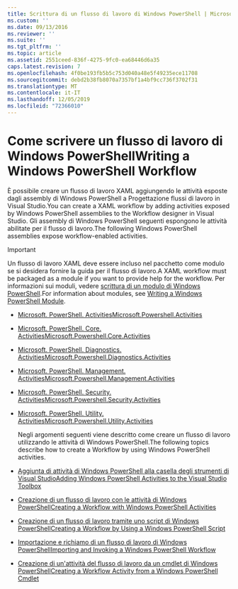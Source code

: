 ```yaml
---
title: Scrittura di un flusso di lavoro di Windows PowerShell | Microsoft Docs
ms.custom: ''
ms.date: 09/13/2016
ms.reviewer: ''
ms.suite: ''
ms.tgt_pltfrm: ''
ms.topic: article
ms.assetid: 2551ceed-836f-4275-9fc0-ea68446d6a35
caps.latest.revision: 7
ms.openlocfilehash: 4f0be193fb5b5c753d040a48e5f49235ece11708
ms.sourcegitcommit: debd2b38fb8070a7357bf1a4bf9cc736f3702f31
ms.translationtype: MT
ms.contentlocale: it-IT
ms.lasthandoff: 12/05/2019
ms.locfileid: "72366010"
---
```

# <a name="writing-a-windows-powershell-workflow"></a><span data-ttu-id="c32ed-102">Come scrivere un flusso di lavoro di Windows PowerShell</span><span class="sxs-lookup"><span data-stu-id="c32ed-102">Writing a Windows PowerShell Workflow</span></span>

<span data-ttu-id="c32ed-103">È possibile creare un flusso di lavoro XAML aggiungendo le attività esposte dagli assembly di Windows PowerShell a Progettazione flussi di lavoro in Visual Studio.</span><span class="sxs-lookup"><span data-stu-id="c32ed-103">You can create a XAML workflow by adding activities exposed by Windows PowerShell assemblies to the Workflow designer in Visual Studio.</span></span> <span data-ttu-id="c32ed-104">Gli assembly di Windows PowerShell seguenti espongono le attività abilitate per il flusso di lavoro.</span><span class="sxs-lookup"><span data-stu-id="c32ed-104">The following Windows PowerShell assemblies expose workflow-enabled activities.</span></span>

> [!IMPORTANT]
> <span data-ttu-id="c32ed-105">Un flusso di lavoro XAML deve essere incluso nel pacchetto come modulo se si desidera fornire la guida per il flusso di lavoro.</span><span class="sxs-lookup"><span data-stu-id="c32ed-105">A XAML workflow must be packaged as a module if you want to provide help for the workflow.</span></span> <span data-ttu-id="c32ed-106">Per informazioni sui moduli, vedere [scrittura di un modulo di Windows PowerShell](../module/writing-a-windows-powershell-module.md).</span><span class="sxs-lookup"><span data-stu-id="c32ed-106">For information about modules, see [Writing a Windows PowerShell Module](../module/writing-a-windows-powershell-module.md).</span></span>

- [<span data-ttu-id="c32ed-107">Microsoft. PowerShell. Activities</span><span class="sxs-lookup"><span data-stu-id="c32ed-107">Microsoft.Powershell.Activities</span></span>](/dotnet/api/Microsoft.PowerShell.Activities)

- [<span data-ttu-id="c32ed-108">Microsoft. PowerShell. Core. Activities</span><span class="sxs-lookup"><span data-stu-id="c32ed-108">Microsoft.Powershell.Core.Activities</span></span>](/dotnet/api/Microsoft.PowerShell.Core.Activities)

- [<span data-ttu-id="c32ed-109">Microsoft. PowerShell. Diagnostics. Activities</span><span class="sxs-lookup"><span data-stu-id="c32ed-109">Microsoft.Powershell.Diagnostics.Activities</span></span>](/dotnet/api/Microsoft.PowerShell.Diagnostics.Activities)

- [<span data-ttu-id="c32ed-110">Microsoft. PowerShell. Management. Activities</span><span class="sxs-lookup"><span data-stu-id="c32ed-110">Microsoft.Powershell.Management.Activities</span></span>](/dotnet/api/Microsoft.PowerShell.Management.Activities)

- [<span data-ttu-id="c32ed-111">Microsoft. PowerShell. Security. Activities</span><span class="sxs-lookup"><span data-stu-id="c32ed-111">Microsoft.Powershell.Security.Activities</span></span>](/dotnet/api/Microsoft.PowerShell.Security.Activities)

- [<span data-ttu-id="c32ed-112">Microsoft. PowerShell. Utility. Activities</span><span class="sxs-lookup"><span data-stu-id="c32ed-112">Microsoft.Powershell.Utility.Activities</span></span>](/dotnet/api/Microsoft.PowerShell.Utility.Activities)

  <span data-ttu-id="c32ed-113">Negli argomenti seguenti viene descritto come creare un flusso di lavoro utilizzando le attività di Windows PowerShell.</span><span class="sxs-lookup"><span data-stu-id="c32ed-113">The following topics describe how to create a Workflow by using Windows PowerShell activities.</span></span>

- [<span data-ttu-id="c32ed-114">Aggiunta di attività di Windows PowerShell alla casella degli strumenti di Visual Studio</span><span class="sxs-lookup"><span data-stu-id="c32ed-114">Adding Windows PowerShell Activities to the Visual Studio Toolbox</span></span>](./adding-windows-powershell-activities-to-the-visual-studio-toolbox.md)

- [<span data-ttu-id="c32ed-115">Creazione di un flusso di lavoro con le attività di Windows PowerShell</span><span class="sxs-lookup"><span data-stu-id="c32ed-115">Creating a Workflow with Windows PowerShell Activities</span></span>](./creating-a-workflow-with-windows-powershell-activities.md)

- [<span data-ttu-id="c32ed-116">Creazione di un flusso di lavoro tramite uno script di Windows PowerShell</span><span class="sxs-lookup"><span data-stu-id="c32ed-116">Creating a Workflow by Using a Windows PowerShell Script</span></span>](./creating-a-workflow-by-using-a-windows-powershell-script.md)

- [<span data-ttu-id="c32ed-117">Importazione e richiamo di un flusso di lavoro di Windows PowerShell</span><span class="sxs-lookup"><span data-stu-id="c32ed-117">Importing and Invoking a Windows PowerShell Workflow</span></span>](./importing-and-invoking-a-windows-powershell-workflow.md)

- [<span data-ttu-id="c32ed-118">Creazione di un'attività del flusso di lavoro da un cmdlet di Windows PowerShell</span><span class="sxs-lookup"><span data-stu-id="c32ed-118">Creating a Workflow Activity from a Windows PowerShell Cmdlet</span></span>](./creating-a-workflow-activity-from-a-windows-powershell-cmdlet.md)